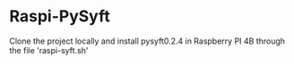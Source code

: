 # Raspi-PySyft

Clone the project locally and install pysyft0.2.4 in Raspberry PI 4B through the file 'raspi-syft.sh'
